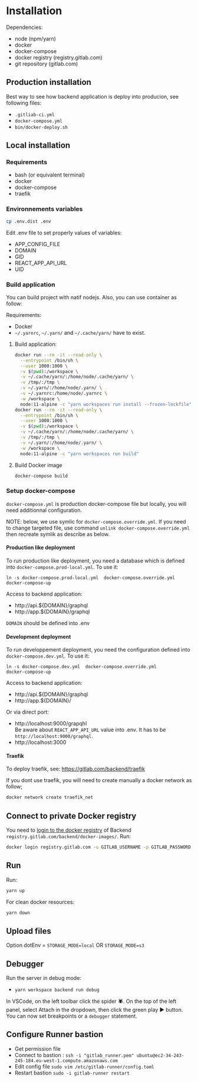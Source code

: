 # Installation

Dependencies:

- node (npm/yarn)
- docker
- docker-compose
- docker registry (registry.gitlab.com)
- git repository (gitlab.com)

## Production installation

Best way to see how backend application is deploy into producion, see following files:
* `.gitliab-ci.yml`
* `docker-compose.yml`
* `bin/docker-deploy.sh`

## Local installation

### Requirements

* bash (or equivalent terminal)
* docker
* docker-compose
* traefik

### Environnements variables

```bash
cp .env.dist .env
```

Edit .env file to set properly values of variables:
* APP_CONFIG_FILE
* DOMAIN
* GID
* REACT_APP_API_URL
* UID

### Build application

You can build project with natif nodejs. Also, you can use container as follow: 

Requirements:
* Docker
* `~/.yarnrc`, `~/.yarn/` and `~/.cache/yarn/` have to exist.

1. Build application:
    ```bash
    docker run --rm -it --read-only \
      --entrypoint /bin/sh \
      --user 1000:1000 \
      -v $(pwd):/workspace \
      -v ~/.cache/yarn/:/home/node/.cache/yarn/ \
      -v /tmp/:/tmp \
      -v ~/.yarn/:/home/node/.yarn/ \
      -v ~/.yarnrc:/home/node/.yarnrc \
      -w /workspace \
      node:11-alpine -c "yarn workspaces run install --frozen-lockfile"
    docker run --rm -it --read-only \
      --entrypoint /bin/sh \
      --user 1000:1000 \
      -v $(pwd):/workspace \
      -v ~/.cache/yarn/:/home/node/.cache/yarn/ \
      -v /tmp/:/tmp \
      -v ~/.yarn/:/home/node/.yarn/ \
      -w /workspace \
      node:11-alpine -c "yarn workspaces run build"
    ```
2. Build Docker image
    ```bash
    docker-compose build
    ```

### Setup docker-compose

`docker-compose.yml` is production docker-compose file but locally, you will need additionnal configuration.

NOTE: below, we use symlic for `docker-compose.override.yml`. If you need to change targeted file, use command `unlink docker-compose.override.yml` then recreate symlik as describe as below.

#### Production like deployment

To run production like deployment, you need a database which is defined into `docker-compose.prod-local.yml`.
To use it:

```
ln -s docker-compose.prod-local.yml  docker-compose.override.yml
docker-compose-up
```

Access to backend application:
* http://api.${DOMAIN}/graphql
* http://app.${DOMAIN}/graphql

`DOMAIN` should be defined into .env

#### Development deployment

To run developpement deployment, you need the configuration defined into `docker-compose.dev.yml`.
To use it:

```
ln -s docker-compose.dev.yml  docker-compose.override.yml
docker-compose-up
```

Access to backend application:
* http://api.${DOMAIN}/graphql
* http://app.${DOMAIN}/

Or via direct port:
* http://localhost:9000/grapqhl  
  Be aware about `REACT_APP_API_URL` value into .env. It has to be `http://localhost:9000/graphql`.
* http://localhost:3000 


#### Traefik

To deploy traefik, see: https://gitlab.com/backend/traefik

If you dont use traefik, you will need to create manually a docker network as follow;

``` bash
docker network create traefik_net
```

## Connect to private Docker registry

You need to [login to the docker registry](https://docs.docker.com/engine/reference/commandline/login/) of Backend `registry.gitlab.com/backend/docker-images/`. Run:

``` bash
docker login registry.gitlab.com -u GITLAB_USERNAME -p GITLAB_PASSWORD
```

## Run

Run:

``` bash
yarn up
```

For clean docker resources:

``` bash
yarn down
```

## Upload files

Option dotEnv = `STORAGE_MODE=local` OR `STORAGE_MODE=s3`

## Debugger

Run the server in debug mode:

- `yarn workspace backend run debug`

In VSCode, on the left toolbar click the spider 🕷. On the top of the left panel, select Attach in the dropdown, then click the green play ▶️ button. You can now set breakpoints or a `debugger` statement.

## Configure Runner bastion

- Get permission file
- Connect to bastion :
`ssh -i "gitlab_runner.pem" ubuntu@ec2-34-243-245-184.eu-west-1.compute.amazonaws.com`
- Edit config file
`sudo vim /etc/gitlab-runner/config.toml`
- Restart bastion
`sudo -i gitlab-runner restart`

